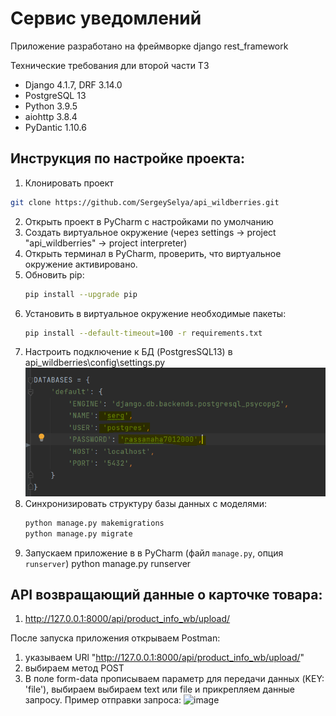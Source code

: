 # Сервис уведомлений

Приложение разработано на фреймворке django rest_framework

Технические требования дли второй части ТЗ
* Django 4.1.7, DRF 3.14.0
* PostgreSQL 13
* Python 3.9.5
* aiohttp 3.8.4
* PyDantic 1.10.6

## Инструкция по настройке проекта:

1. Клонировать проект
```bash
git clone https://github.com/SergeySelya/api_wildberries.git
```
2. Открыть проект в PyCharm с наcтройками по умолчанию
3. Создать виртуальное окружение (через settings -> project "api_wildberries" -> project interpreter)
4. Открыть терминал в PyCharm, проверить, что виртуальное окружение активировано.
5. Обновить pip:
   ```bash
   pip install --upgrade pip
   ```
6. Установить в виртуальное окружение необходимые пакеты: 
   ```bash
   pip install --default-timeout=100 -r requirements.txt
   ```
7. Настроить подключение к БД (PostgresSQL13) в api_wildberries\config\settings.py 
![img_1.png](img_1.png)
8. Синхронизировать структуру базы данных с моделями: 
   ```bash
   python manage.py makemigrations
   python manage.py migrate
   ```
10. Запускаем приложение в в PyCharm (файл `manage.py`, опция `runserver`)
python manage.py runserver

## API возвращающий данные о карточке товара:
1. http://127.0.0.1:8000/api/product_info_wb/upload/

После запуска приложения открываем Postman:
1) указываем URl "http://127.0.0.1:8000/api/product_info_wb/upload/"
2) выбираем метод POST
3) В поле form-data прописываем параметр для передачи данных (KEY: 'file'), выбираем выбираем text или file и прикрепляем данные запросу.
Пример отправки запроса:
![image](https://user-images.githubusercontent.com/88445455/224682803-fdb201bd-1e77-4994-ab87-c5f8d488f6b0.png)




